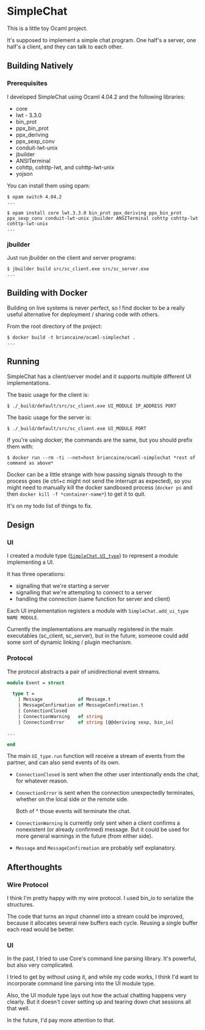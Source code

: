 # SimpleChat

This is a little toy Ocaml project.

It's supposed to implement a simple chat program. One half's a server, one half's a client, and they can talk to each other.

## Building Natively

### Prerequisites

I developed SimpleChat using Ocaml 4.04.2 and the following libraries:
* core
* lwt - 3.3.0
* bin_prot
* ppx_bin_prot
* ppx_deriving
* ppx_sexp_conv
* conduit-lwt-unix
* jbuilder
* ANSITerminal
* cohttp, cohttp-lwt, and cohttp-lwt-unix
* yojson

You can install them using opam:
```
$ opam switch 4.04.2
...
```

```
$ opam install core lwt.3.3.0 bin_prot ppx_deriving ppx_bin_prot ppx_sexp_conv conduit-lwt-unix jbuilder ANSITerminal cohttp cohttp-lwt cohttp-lwt-unix
...
```

### jbuilder

Just run jbuilder on the client and server programs:
```
$ jbuilder build src/sc_client.exe src/sc_server.exe
...
```

## Building with Docker

Building on live systems is never perfect, so I find docker to be a really useful alternative for deployment / sharing code with others.

From the root directory of the project:
```
$ docker build -t briancaine/ocaml-simplechat .
...
```

## Running

SimpleChat has a client/server model and it supports multiple different UI implementations.

The basic usage for the client is:
```
$ ./_build/default/src/sc_client.exe UI_MODULE IP_ADDRESS PORT
```

The basic usage for the server is:
```
$ ./_build/default/src/sc_client.exe UI_MODULE PORT
```

If you're using docker, the commands are the same, but you should prefix them with:
```
$ docker run --rm -ti --net=host briancaine/ocaml-simplechat *rest of command as above*
```

Docker can be a little strange with how passing signals through to the process goes (ie ctrl+c might not send the interrupt as expected), so you might need to manually kill the docker sandboxed process (`docker ps` and then `docker kill -f *container-name*`) to get it to quit.

It's on my todo list of things to fix.

## Design

### UI

I created a module type ([`SimpleChat.UI_type`](https://github.com/briancaine/ocaml-simplechat/blob/4915eaca5b938aef8ed0c8c73190118bfac73c1f/src/SimpleChat.ml#L8)) to represent a module implementing a UI.

It has three operations:
* signalling that we're starting a server
* signalling that we're attempting to connect to a server
* handling the connection (same function for server and client)

Each UI implementation registers a module with `SimpleChat.add_ui_type NAME MODULE`.

Currently the implementations are manually registered in the main executables (sc_client, sc_server), but in the future, someone could add some sort of dynamic linking / plugin mechanism.

### Protocol

The protocol abstracts a pair of unidirectional event streams.

```ocaml
module Event = struct

  type t =
    | Message             of Message.t
    | MessageConfirmation of MessageConfirmation.t
    | ConnectionClosed
    | ConnectionWarning   of string
    | ConnectionError     of string [@@deriving sexp, bin_io]

...

end
```

The main `UI_type.run` function will receive a stream of events from the partner, and can also send events of its own.

* `ConnectionClosed` is sent when the other user intentionally ends the chat, for whatever reason.
* `ConnectionError` is sent when the connection unexpectedly terminates, whether on the local side or the remote side.

  Both of ^ those events will terminate the chat.

* `ConnectionWarning` is currently only sent when a client confirms a nonexistent (or already confirmed) message. But it could be used for more general warnings in the future (from either side).

* `Message` and `MessageConfirmation` are probably self explanatory.

## Afterthoughts

### Wire Protocol

I think I'm pretty happy with my wire protocol. I used bin_io to serialize the structures.

The code that turns an input channel into a stream could be improved, because it allocates several new buffers each cycle. Reusing a single buffer each read would be better.

### UI

In the past, I tried to use Core's command line parsing library. It's powerful, but also very complicated.

I tried to get by without using it, and while my code works, I think I'd want to incorporate command line parsing into the UI module type.

Also, the UI module type lays out how the actual chatting happens very clearly. But it doesn't cover setting up and tearing down chat sessions all that well.

In the future, I'd pay more attention to that.
